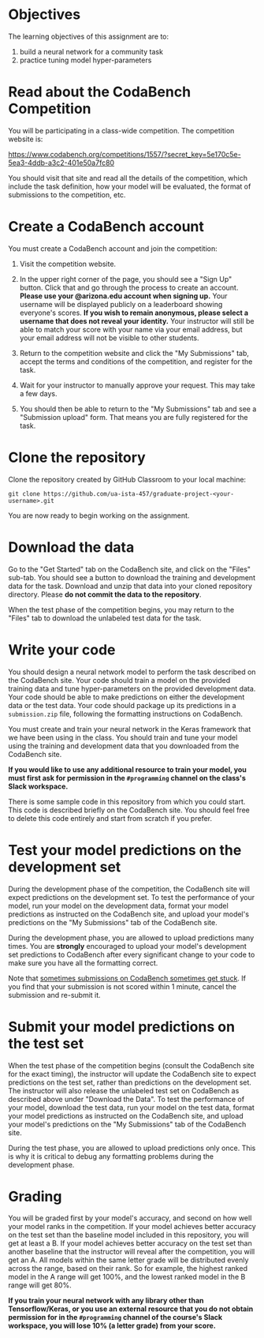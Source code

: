 # Objectives

The learning objectives of this assignment are to:
1. build a neural network for a community task 
2. practice tuning model hyper-parameters

# Read about the CodaBench Competition

You will be participating in a class-wide competition.
The competition website is:

https://www.codabench.org/competitions/1557/?secret_key=5e170c5e-5ea3-4ddb-a3c2-401e50a7fc80

You should visit that site and read all the details of the competition, which
include the task definition, how your model will be evaluated, the format of
submissions to the competition, etc.

# Create a CodaBench account

You must create a CodaBench account and join the competition:
1. Visit the competition website.

2. In the upper right corner of the page, you should see a "Sign Up" button.
Click that and go through the process to create an account.
**Please use your @arizona.edu account when signing up.**
Your username will be displayed publicly on a leaderboard showing everyone's
scores.
**If you wish to remain anonymous, please select a username that does not reveal
your identity.**
Your instructor will still be able to match your score with your name via your
email address, but your email address will not be visible to other students. 

3. Return to the competition website and click the "My Submissions" tab, accept
the terms and conditions of the competition, and register for the task.

4. Wait for your instructor to manually approve your request.
This may take a few days.

5. You should then be able to return to the "My Submissions" tab and see a
"Submission upload" form.
That means you are fully registered for the task.

# Clone the repository

Clone the repository created by GitHub Classroom to your local machine:
```
git clone https://github.com/ua-ista-457/graduate-project-<your-username>.git
```
You are now ready to begin working on the assignment.

# Download the data

Go to the "Get Started" tab on the CodaBench site, and click on the "Files"
sub-tab.
You should see a button to download the training and development data for the
task.
Download and unzip that data into your cloned repository directory.
Please **do not commit the data to the repository**.

When the test phase of the competition begins, you may return to the "Files"
tab to download the unlabeled test data for the task.

# Write your code

You should design a neural network model to perform the task described on the
CodaBench site.
Your code should train a model on the provided training data and tune
hyper-parameters on the provided development data.
Your code should be able to make predictions on either the development data
or the test data.
Your code should package up its predictions in a `submission.zip` file,
following the formatting instructions on CodaBench.

You must create and train your neural network in the Keras framework that we
have been using in the class.
You should train and tune your model using the training and development data
that you downloaded from the CodaBench site.

**If you would like to use any additional resource to train your model, you must
first ask for permission in the `#programming` channel on the class's Slack
workspace.**

There is some sample code in this repository from which you could start.
This code is described briefly on the CodaBench site.
You should feel free to delete this code entirely and start from scratch if
you prefer.

# Test your model predictions on the development set

During the development phase of the competition, the CodaBench site will expect
predictions on the development set.
To test the performance of your model, run your model on the development data,
format your model predictions as instructed on the CodaBench site, and upload
your model's predictions on the "My Submissions" tab of the CodaBench site.

During the development phase, you are allowed to upload predictions many times.
You are **strongly** encouraged to upload your model's development set
predictions to CodaBench after every significant change to your code to make
sure you have all the formatting correct.

Note that [sometimes submissions on CodaBench sometimes get stuck](https://github.com/codalab/codabench/issues/1184).
If you find that your submission is not scored within 1 minute, cancel the
submission and re-submit it.

# Submit your model predictions on the test set

When the test phase of the competition begins (consult the CodaBench site for
the exact timing), the instructor will update the CodaBench site to expect
predictions on the test set, rather than predictions on the development set.
The instructor will also release the unlabeled test set on CodaBench as
described above under "Download the Data".
To test the performance of your model, download the test data, run your model on
the test data, format your model predictions as instructed on the CodaBench
site, and upload your model's predictions on the "My Submissions" tab of the
CodaBench site.

During the test phase, you are allowed to upload predictions only once.
This is why it is critical to debug any formatting problems during the
development phase.
 
# Grading

You will be graded first by your model's accuracy, and second on how well your
model ranks in the competition.
If your model achieves better accuracy on the test set than the baseline model
included in this repository, you will get at least a B.
If your model achieves better accuracy on the test set than another baseline
that the instructor will reveal after the competition, you will get an A.
All models within the same letter grade will be distributed evenly across the
range, based on their rank.
So for example, the highest ranked model in the A range will get 100%, and the
lowest ranked model in the B range will get 80%.

**If you train your neural network with any library other than Tensorflow/Keras,
or you use an external resource that you do not obtain permission for in the
`#programming` channel of the course's Slack workspace, you will lose 10% (a
letter grade) from your score.**
